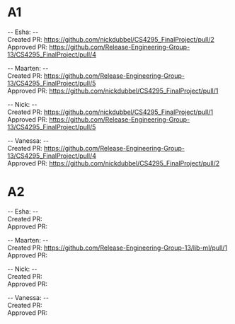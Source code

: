 # A1

-- Esha: -- \
Created PR: https://github.com/nickdubbel/CS4295_FinalProject/pull/2 \
Approved PR: https://github.com/Release-Engineering-Group-13/CS4295_FinalProject/pull/4 

-- Maarten: -- \
Created PR: https://github.com/Release-Engineering-Group-13/CS4295_FinalProject/pull/5 \
Approved PR: https://github.com/nickdubbel/CS4295_FinalProject/pull/1

-- Nick: -- \
Created PR: https://github.com/nickdubbel/CS4295_FinalProject/pull/1 \
Approved PR: https://github.com/Release-Engineering-Group-13/CS4295_FinalProject/pull/5

-- Vanessa: -- \
Created PR: https://github.com/Release-Engineering-Group-13/CS4295_FinalProject/pull/4 \
Approved PR: https://github.com/nickdubbel/CS4295_FinalProject/pull/2

# A2

-- Esha: -- \
Created PR: \
Approved PR: 

-- Maarten: -- \
Created PR: https://github.com/Release-Engineering-Group-13/lib-ml/pull/1 \
Approved PR: 

-- Nick: -- \
Created PR:  \
Approved PR: 

-- Vanessa: -- \
Created PR:  \
Approved PR: 
